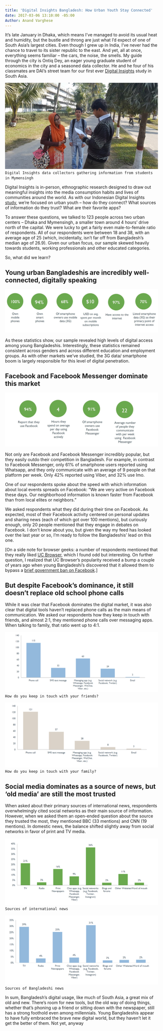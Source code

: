 ```yaml
---
title: 'Digital Insights Bangladesh: How Urban Youth Stay Connected'
date: 2017-03-06 13:10:00 -05:00
Author: Anand Varghese
---
```


It’s late January in Dhaka, which means I’ve managed to avoid its usual heat and humidity, but the bustle and throng are just what I’d expect of one of South Asia’s largest cities. Even though I grew up in India, I’ve never had the chance to travel to its sister republic to the east. And yet, all at once, everything seems familiar – the cars, the noise, the smells. My guide through the city is Ontiq Dey, an eager young graduate student of economics in the city and a seasoned data collector. He and he four of his classmates are DAI’s street team for our first ever [Digital Insights](https://dai-global-digital.com/tags/?tag=digital-insights) study in South Asia.

![Image 1.jpg](/uploads/Image%201.jpg)
`Digital Insights data collectors gathering information from students in Mymensingh`

<!--more-->

Digital Insights is in-person, ethnographic research designed to draw out meaningful insights into the media consumption habits and lives of communities around the world. As with our Indonesian Digital Insights [study](https://dai-global-digital.com/indonesia-digital-insights.html), we’re focused on urban youth – how do they connect? What sources of information do they trust? What are their favorite apps?

To answer these questions, we talked to 123 people across two urban centers – Dhaka and Mymensingh, a smaller town around 4 hours’ drive north of the capital.  We were lucky to get a fairly even male-to-female ratio of respondents. All of our respondents were between 18 and 38, with an average age of 25 (which, incidentally, isn’t far off from Bangladesh’s median age of 26.9). Given our urban focus, our sample skewed heavily towards students, working professionals and other educated categories.

So, what did we learn?

## Young urban Bangladeshis are incredibly well-connected, digitally speaking

![Image 2.JPG](/uploads/Image%202.JPG)

As these statistics show, our sample revealed high levels of digital access among young Bangladeshis. Interestingly, these statistics remained consistent across genders and across different education and employment groups. As with other markets we’ve studied, the 3G data/ smartphone boom is largely responsible for this level of digital penetration.

## Facebook and Facebook Messenger dominate this market

![Image 3a.JPG](/uploads/Image%203a.JPG)

Not only are Facebook and Facebook Messenger incredibly popular, but they easily outdo their competition in Bangladesh.  For example, in contrast to Facebook Messenger, only 61% of smartphone users reported using Whatsapp, and they only communicate with an average of 9 people on that platform per week. Only 42% reported using Viber, and 32% use Imo.

One of our respondents spoke about the speed with which information about local events spreads on Facebook: “We are very active on Facebook these days. Our neighborhood information is known faster from Facebook than from local elites or neighbors.”

We asked respondents what they did during their time on Facebook.  As expected, most of their Facebook activity centered on personal updates and sharing news (each of which got over 100 mentions), but curiously enough, only 20 people mentioned that they engage in debates on Facebook. I don’t know about you, but given the way my feed has looked over the last year or so, I’m ready to follow the Bangladeshis’ lead on this one.

[On a side note for browser geeks: a number of respondents mentioned that they really liked [UC Browser](https://play.google.com/store/apps/details?id=com.UCMobile.intl&hl=en), which I found odd but interesting. On further question, I realized that UC Browser’s popularity received a bump a couple of years ago when young Bangladeshi’s discovered that it allowed them to bypass a [brief government ban on Facebook](http://www.voanews.com/a/bangladesh-lifts-ban-facebook/3097865.html).\]


## But despite Facebook’s dominance, it still doesn’t replace old school phone calls

While it was clear that Facebook dominates the digital market, it was also clear that digital tools haven’t replaced phone calls as the main means of communication. We asked our respondents how they keep in touch with friends, and almost 2:1, they mentioned phone calls over messaging apps. When talking to family, that ratio went up to 4:1.

![Image 5.PNG](/uploads/Image%205.PNG)
`How do you keep in touch with your friends?`

![Image 6.PNG](/uploads/Image%206.PNG)
`How do you keep in touch with your family?`

## Social media dominates as a source of news, but ‘old media’ are still the most trusted

When asked about their primary sources of international news, respondents overwhelmingly cited social networks as their main source of information. However, when we asked them an open-ended question about the source they trusted the most, they mentioned BBC (33 mentions) and CNN (19 mentions). In domestic news, the balance shifted slightly away from social networks in favor of print and TV media.

![Image 7.PNG](/uploads/Image%207.PNG)
`Sources of international news`

![Image 8.PNG](/uploads/Image%208.PNG)
`Sources of Bangladeshi news`

In sum, Bangladesh’s digital usage, like much of South Asia, a great mix of old and new. There’s room for new tools, but the old way of doing things, whether that’s phoning up a friend or sitting down with the newspaper, still has a strong foothold even among millennials. Young Bangladeshis appear to have fully embraced the brave new digital world, but they haven’t let it get the better of them. Not yet, anyway